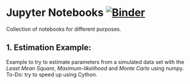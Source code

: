 # Jupyter Notebooks  [![Binder](http://mybinder.org/badge.svg)](http://mybinder.org/repo/manuelmarcano22/ipythonnb)

Collection of notebooks for different purposes.

## 1. Estimation Example:
 
  Example to try to estimate parameters from a simulated data set with the *Least Mean Square*, *Maximum-likelihood* and *Monte Carlo* using numpy. To-Do: try to speed up using Cython. 




